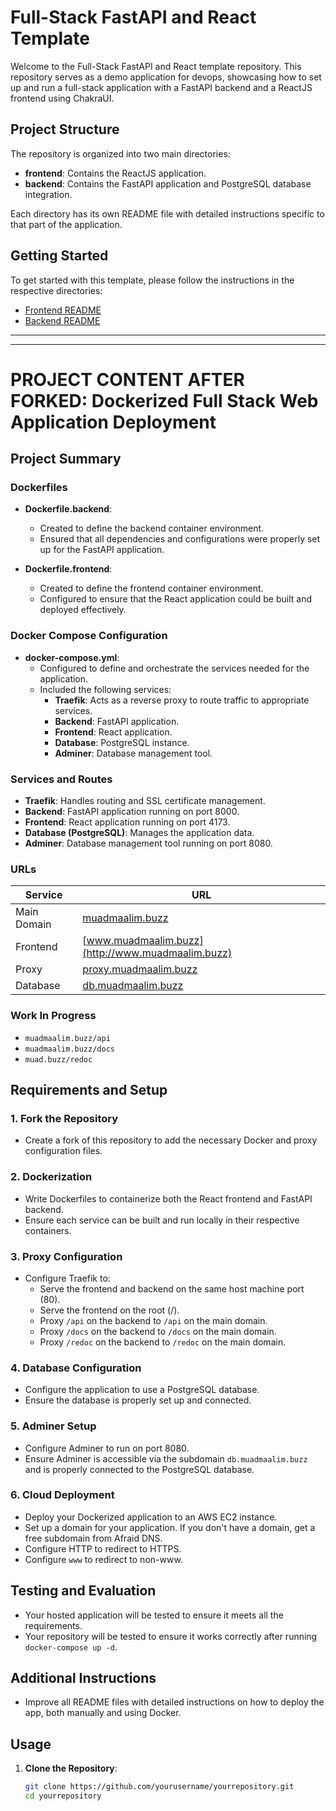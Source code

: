 # Full-Stack FastAPI and React Template

Welcome to the Full-Stack FastAPI and React template repository. This repository serves as a demo application for devops, showcasing how to set up and run a full-stack application with a FastAPI backend and a ReactJS frontend using ChakraUI.

## Project Structure

The repository is organized into two main directories:

- **frontend**: Contains the ReactJS application.
- **backend**: Contains the FastAPI application and PostgreSQL database integration.

Each directory has its own README file with detailed instructions specific to that part of the application.

## Getting Started

To get started with this template, please follow the instructions in the respective directories:

- [Frontend README](./frontend/README.md)
- [Backend README](./backend/README.md)



-------------------------------------------------------------------------------------------------------------------------------------------------
-------------------------------------------------------------------------------------------------------------------------------------------------

# PROJECT CONTENT AFTER FORKED: Dockerized Full Stack Web Application Deployment

## Project Summary

### Dockerfiles

- **Dockerfile.backend**:
  - Created to define the backend container environment.
  - Ensured that all dependencies and configurations were properly set up for the FastAPI application.

- **Dockerfile.frontend**:
  - Created to define the frontend container environment.
  - Configured to ensure that the React application could be built and deployed effectively.

### Docker Compose Configuration

- **docker-compose.yml**:
  - Configured to define and orchestrate the services needed for the application.
  - Included the following services:
    - **Traefik**: Acts as a reverse proxy to route traffic to appropriate services.
    - **Backend**: FastAPI application.
    - **Frontend**: React application.
    - **Database**: PostgreSQL instance.
    - **Adminer**: Database management tool.

### Services and Routes

- **Traefik**: Handles routing and SSL certificate management.
- **Backend**: FastAPI application running on port 8000.
- **Frontend**: React application running on port 4173.
- **Database (PostgreSQL)**: Manages the application data.
- **Adminer**: Database management tool running on port 8080.

### URLs

| Service    | URL                          |
|------------|------------------------------|
| Main Domain| [muadmaalim.buzz](http://muadmaalim.buzz) |
| Frontend   | [www.muadmaalim.buzz](http://www.muadmaalim.buzz) |
| Proxy      | [proxy.muadmaalim.buzz](http://proxy.muadmaalim.buzz) |
| Database   | [db.muadmaalim.buzz](http://db.muadmaalim.buzz) |

### Work In Progress

- `muadmaalim.buzz/api`
- `muadmaalim.buzz/docs`
- `muad.buzz/redoc`

## Requirements and Setup

### 1. Fork the Repository
- Create a fork of this repository to add the necessary Docker and proxy configuration files.

### 2. Dockerization
- Write Dockerfiles to containerize both the React frontend and FastAPI backend.
- Ensure each service can be built and run locally in their respective containers.

### 3. Proxy Configuration
- Configure Traefik to:
  - Serve the frontend and backend on the same host machine port (80).
  - Serve the frontend on the root (/).
  - Proxy `/api` on the backend to `/api` on the main domain.
  - Proxy `/docs` on the backend to `/docs` on the main domain.
  - Proxy `/redoc` on the backend to `/redoc` on the main domain.

### 4. Database Configuration
- Configure the application to use a PostgreSQL database.
- Ensure the database is properly set up and connected.

### 5. Adminer Setup
- Configure Adminer to run on port 8080.
- Ensure Adminer is accessible via the subdomain `db.muadmaalim.buzz` and is properly connected to the PostgreSQL database.

### 6. Cloud Deployment
- Deploy your Dockerized application to an AWS EC2 instance.
- Set up a domain for your application. If you don't have a domain, get a free subdomain from Afraid DNS.
- Configure HTTP to redirect to HTTPS.
- Configure `www` to redirect to non-www.

## Testing and Evaluation

- Your hosted application will be tested to ensure it meets all the requirements.
- Your repository will be tested to ensure it works correctly after running `docker-compose up -d`.

## Additional Instructions

- Improve all README files with detailed instructions on how to deploy the app, both manually and using Docker.

## Usage

1. **Clone the Repository**:
   ```bash
   git clone https://github.com/yourusername/yourrepository.git
   cd yourrepository





